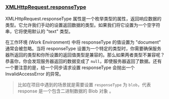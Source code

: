 ### [XMLHttpRequest.responseType](https://developer.mozilla.org/zh-CN/docs/Web/API/XMLHttpRequest/responseType)

XMLHttpRequest.responseType 属性是一个枚举类型的属性，返回响应数据的类型。它允许我们手动的设置返回数据的类型。如果我们将它设置为一个空字符串，它将使用默认的 "text" 类型。

在工作环境 (Work Environment) 中将 responseType 的值设置为 "document" 通常会被忽略。当将 responseType 设置为一个特定的类型时，你需要确保服务器所返回的类型和你所设置的返回值类型是兼容的。那么如果两者类型不兼容呢？恭喜你，你会发现服务器返回的数据变成了 `null`，即使服务器返回了数据。还有一个要注意的是，给一个同步请求设置 responseType 会抛出一个 InvalidAccessError 的异常。

> 比如在项目中遇到的场景就是需要设置 `responseType` 为 `blob`，代表 response 是一个包含二进制数据的 Blob 对象 。
